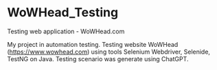 # WoWHead_Testing
Testing web application - WoWHead.com

My project in automation testing.
Testing website WoWHead (https://www.wowhead.com) using tools Selenium Webdriver, Selenide, TestNG on Java.
Testing scenario was generate using ChatGPT.
